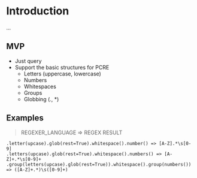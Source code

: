 # Introduction

...

## MVP

- Just query
- Support the basic structures for PCRE
    - Letters (uppercase, lowercase)
    - Numbers
    - Whitespaces
    - Groups
    - Globbing (., *)

## Examples

> REGEXER_LANGUAGE => REGEX RESULT

```
.letter(upcase).glob(rest=True).whitespace().number() => [A-Z].*\s[0-9]
.letters(upcase).glob(rest=True).whitespace().numbers() => [A-Z]+.*\s[0-9]+
.group(letters(upcase).glob(rest=True)).whitespace().group(numbers()) => ([A-Z]+.*)\s([0-9]+)
```
